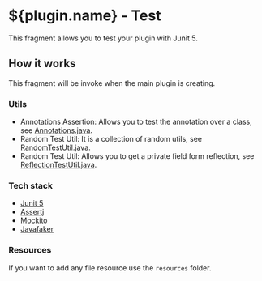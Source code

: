 # ${plugin.name} - Test

This fragment allows you to test your plugin with Junit 5.

## How it works

This fragment will be invoke when the main plugin is creating.

### Utils

- Annotations Assertion: Allows you to test the annotation over a class, see [Annotations.java](src/${plugin.root.as.path}/test/assertion/Annotations.java).
- Random Test Util: It is a collection of random utils, see [RandomTestUtil.java](src/${plugin.root.as.path}/test/util/RandomTestUtil.java).
- Random Test Util: Allows you to get a private field form reflection, see [ReflectionTestUtil.java](src/${plugin.root.as.path}/test/util/ReflectionTestUtil.java).

### Tech stack

- [Junit 5](https://junit.org/junit5/)
- [Assertj](https://joel-costigliola.github.io/assertj/)
- [Mockito](https://site.mockito.org/)
- [Javafaker](https://github.com/DiUS/java-faker)

### Resources

If you want to add any file resource use the `resources` folder.